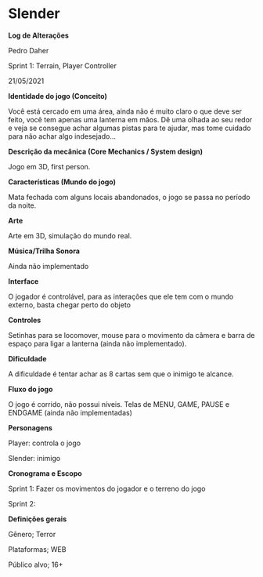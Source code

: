 # Slender

**Log de Alterações**

Pedro Daher

Sprint 1: Terrain, Player Controller

21/05/2021

**Identidade do jogo (Conceito)**

Você está cercado em uma área, ainda não é muito claro o que deve ser feito, você tem apenas uma lanterna em mãos. Dê uma olhada ao seu redor e veja se consegue achar algumas pistas para te ajudar, mas tome cuidado para não achar algo indesejado...

**Descrição da mecânica (Core Mechanics / System design)**

Jogo em 3D, first person.

**Características (Mundo do jogo)**

Mata fechada com alguns locais abandonados, o jogo se passa no período da noite.

**Arte**

Arte em 3D, simulação do mundo real.

**Música/Trilha Sonora**

Ainda não implementado

**Interface**

O jogador é controlável, para as interações que ele tem com o mundo externo, basta chegar perto do objeto  

**Controles**

Setinhas para se locomover, mouse para o movimento da câmera e barra de espaço para ligar a lanterna (ainda não implementado).

**Dificuldade**

A dificuldade é tentar achar as 8 cartas sem que o inimigo te alcance.

**Fluxo do jogo**

O jogo é corrido, não possui níveis. Telas de MENU, GAME, PAUSE e ENDGAME (ainda não implementadas)

**Personagens**

Player: controla o jogo

Slender: inimigo 

**Cronograma e Escopo**

Sprint 1: Fazer os movimentos do jogador e o terreno do jogo

Sprint 2:

**Definições gerais**

Gênero; Terror

Plataformas; WEB

Público alvo; 16+
